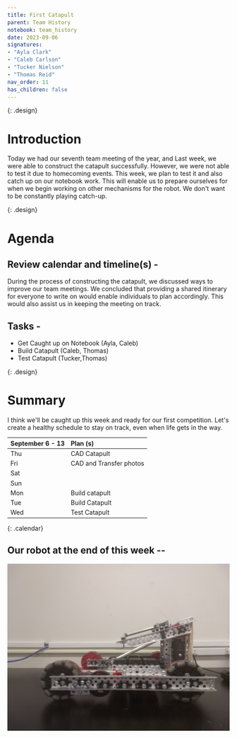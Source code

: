 ```yaml
---
title: First Catapult
parent: Team History
notebook: team_history
date: 2023-09-06
signatures:
- "Ayla Clark"
- "Caleb Carlson"
- "Tucker Nielson"
- "Thomas Reid"
nav_order: 11
has_children: false
---
```


{: .design}
# Introduction

Today we had our seventh team meeting of the year, and Last week, we were able to construct the catapult successfully. However, we were not able to test it due to homecoming events. This week, we plan to test it and also catch up on our notebook work. This will enable us to prepare ourselves for when we begin working on other mechanisms for the robot. We don't want to be constantly playing catch-up.

{: .design}
# Agenda 

## Review calendar and timeline(s) -
During the process of constructing the catapult, we discussed ways to improve our team meetings. We concluded that providing a shared itinerary for everyone to write on would enable individuals to plan accordingly. This would also assist us in keeping the meeting on track.

## Tasks -
* Get Caught up on Notebook (Ayla, Caleb)
* Build Catapult (Caleb, Thomas)
* Test Catapult	(Tucker,Thomas)


{: .design}
# Summary

I think we'll be caught up this week and ready for our first competition. Let's create a healthy schedule to stay on track, even when life gets in the way.

| September 6 - 13  | Plan (s) |
|:---|:---|
| Thu | CAD Catapult |
| Fri | CAD and Transfer photos|
| Sat | |
| Sun |  |
| Mon | Build catapult |
| Tue | Build Catapult |
| Wed | Test Catapult|
{: .calendar}

## Our robot at the end of this week --

<img src="/assets/Team%20History/2023-09-06.jpg" alt="Our Robot this week">